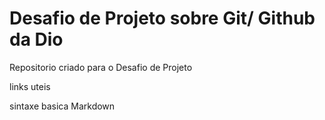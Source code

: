 # Desafio de Projeto sobre Git/ Github da Dio 
Repositorio criado para o Desafio de Projeto 

links uteis 

sintaxe basica Markdown
